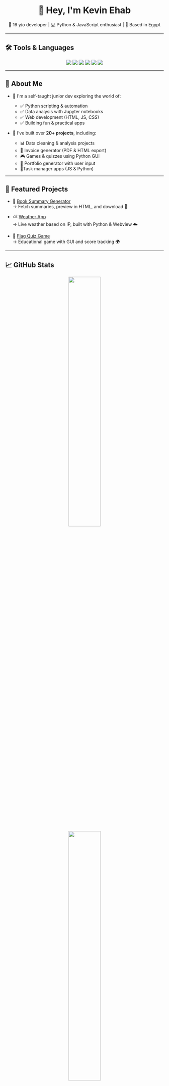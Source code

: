 <h1 align="center">👋 Hey, I'm Kevin Ehab</h1>

<p align="center">
  🧠 16 y/o developer | 💻 Python & JavaScript enthusiast | 📍 Based in Egypt  
</p>

---
## 🛠️ Tools & Languages

<p align="center">
  <img src="https://img.shields.io/badge/Python-3776AB?style=for-the-badge&logo=python&logoColor=white" />
  <img src="https://img.shields.io/badge/JavaScript-F7DF1E?style=for-the-badge&logo=javascript&logoColor=black" />
  <img src="https://img.shields.io/badge/Jupyter-F37626?style=for-the-badge&logo=Jupyter&logoColor=white" />
  <img src="https://img.shields.io/badge/HTML5-E34F26?style=for-the-badge&logo=html5&logoColor=white" />
  <img src="https://img.shields.io/badge/CSS3-1572B6?style=for-the-badge&logo=css3&logoColor=white" />
  <img src="https://img.shields.io/badge/Tkinter-FF69B4?style=for-the-badge" />

</p>

---
## 🚀 About Me

- 🧠 I'm a self-taught junior dev exploring the world of:
  - ✅ Python scripting & automation
  - ✅ Data analysis with Jupyter notebooks
  - ✅ Web development (HTML, JS, CSS)
  - ✅ Building fun & practical apps

- 🔧 I’ve built over **20+ projects**, including:
  - 📊 Data cleaning & analysis projects
  - 🧾 Invoice generator (PDF & HTML export)
  - 🎮 Games & quizzes using Python GUI
  - 📂 Portfolio generator with user input
  - 📝Task manager apps (JS & Python)

---



## 📌 Featured Projects

- 📘 [Book Summary Generator](https://github.com/kevin-ehab/book-summary-generator)  
  → Fetch summaries, preview in HTML, and download 📄

- ⛅ [Weather App](https://github.com/kevin-ehab/weather-app)  
  → Live weather based on IP, built with Python & Webview ☁️

- 🧠 [Flag Quiz Game](https://github.com/kevin-ehab/flag-quiz-game)  
  → Educational game with GUI and score tracking 🌍

---

## 📈 GitHub Stats

<p align="center">
  <img src="https://github-readme-stats.vercel.app/api/top-langs/?username=kevin-ehab&layout=compact&theme=tokyonight&hide_border=true" width="45%"/><br>
  <img src="https://github-readme-stats.vercel.app/api?username=kevin-ehab&show_icons=true&theme=tokyonight&hide_border=true" width="45%"/>
</p>

---

## 📫 Contact Me

- 📧 Email: [kevinehab8801@gmail.com](mailto:kevinehab8801@gmail.com)
  
---
